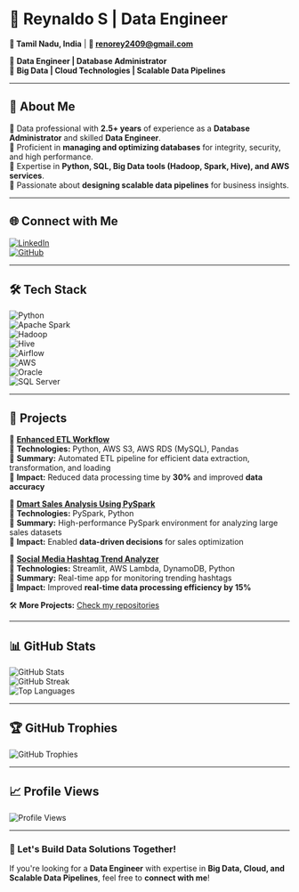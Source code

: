 # 🚀 **Reynaldo S** | **Data Engineer**
**📍 Tamil Nadu, India** | **📧 renorey2409@gmail.com**  

🔹 **Data Engineer | Database Administrator**  
🔹 **Big Data | Cloud Technologies | Scalable Data Pipelines**  

---

## 💫 **About Me**  
🔹 Data professional with **2.5+ years** of experience as a **Database Administrator** and skilled **Data Engineer**.  
🔹 Proficient in **managing and optimizing databases** for integrity, security, and high performance.  
🔹 Expertise in **Python, SQL, Big Data tools (Hadoop, Spark, Hive), and AWS services**.  
🔹 Passionate about **designing scalable data pipelines** for business insights.  

---

## 🌐 **Connect with Me**  
[![LinkedIn](https://img.shields.io/badge/LinkedIn-%230077B5.svg?style=for-the-badge&logo=linkedin&logoColor=white)](https://www.linkedin.com/in/reynaldo-s-b70513233)  
[![GitHub](https://img.shields.io/badge/GitHub-%2312100E.svg?style=for-the-badge&logo=github&logoColor=white)](https://github.com/Reynaldo-S)  

---

## 🛠 **Tech Stack**  
![Python](https://img.shields.io/badge/Python-%2314354C.svg?style=for-the-badge&logo=python&logoColor=white)  
![Apache Spark](https://img.shields.io/badge/Apache%20Spark-%23E25A1C.svg?style=for-the-badge&logo=apachespark&logoColor=white)  
![Hadoop](https://img.shields.io/badge/Hadoop-%23F7DF1E.svg?style=for-the-badge&logo=apachehadoop&logoColor=black)  
![Hive](https://img.shields.io/badge/Hive-%23F5C800.svg?style=for-the-badge&logo=apachehive&logoColor=black)  
![Airflow](https://img.shields.io/badge/Apache%20Airflow-%232D4E77.svg?style=for-the-badge&logo=apacheairflow&logoColor=white)  
![AWS](https://img.shields.io/badge/AWS-%23FF9900.svg?style=for-the-badge&logo=amazonaws&logoColor=white)  
![Oracle](https://img.shields.io/badge/Oracle-%23F80000.svg?style=for-the-badge&logo=oracle&logoColor=white)  
![SQL Server](https://img.shields.io/badge/Microsoft%20SQL%20Server-%23CC2927.svg?style=for-the-badge&logo=microsoftsqlserver&logoColor=white)  

---

## 📂 **Projects**
🚀 **[Enhanced ETL Workflow](https://github.com/Reynaldo-S/your-project-repo-link)**  
🔹 **Technologies:** Python, AWS S3, AWS RDS (MySQL), Pandas  
🔹 **Summary:** Automated ETL pipeline for efficient data extraction, transformation, and loading  
🔹 **Impact:** Reduced data processing time by **30%** and improved **data accuracy**  

🚀 **[Dmart Sales Analysis Using PySpark](https://github.com/Reynaldo-S/your-project-repo-link)**  
🔹 **Technologies:** PySpark, Python  
🔹 **Summary:** High-performance PySpark environment for analyzing large sales datasets  
🔹 **Impact:** Enabled **data-driven decisions** for sales optimization  

🚀 **[Social Media Hashtag Trend Analyzer](https://github.com/Reynaldo-S/your-project-repo-link)**  
🔹 **Technologies:** Streamlit, AWS Lambda, DynamoDB, Python  
🔹 **Summary:** Real-time app for monitoring trending hashtags  
🔹 **Impact:** Improved **real-time data processing efficiency by 15%**  

🛠 **More Projects:** [Check my repositories](https://github.com/Reynaldo-S?tab=repositories)  

---

## 📊 **GitHub Stats**  
![GitHub Stats](https://github-readme-stats.vercel.app/api?username=Reynaldo-S&show_icons=true&theme=dark)  
![GitHub Streak](https://github-readme-streak-stats.herokuapp.com/?user=Reynaldo-S&theme=dark)  
![Top Languages](https://github-readme-stats.vercel.app/api/top-langs/?username=Reynaldo-S&layout=compact&theme=dark)  

---

## 🏆 **GitHub Trophies**  
![GitHub Trophies](https://github-profile-trophy.vercel.app/?username=Reynaldo-S&theme=radical&margin-w=4)  

---

## 📈 **Profile Views**  
![Profile Views](https://visitcount.itsvg.in/api?id=Reynaldo-S&label=Profile%20Views&color=6&icon=0)  

---

### 🚀 Let's Build Data Solutions Together!  
If you're looking for a **Data Engineer** with expertise in **Big Data, Cloud, and Scalable Data Pipelines**, feel free to **connect with me**!  
